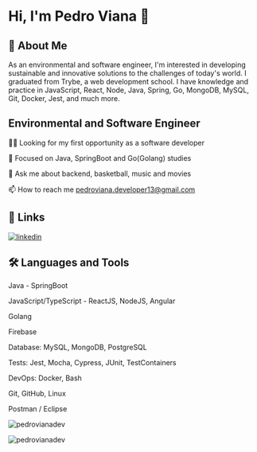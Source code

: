 
# Hi, I'm Pedro Viana 👋


## 🚀 About Me
As an environmental and software engineer, I'm interested in developing sustainable and innovative solutions to the challenges of today's world. I graduated from Trybe, a web development school. 
I have knowledge and practice in JavaScript, React, Node, Java, Spring, Go, MongoDB, MySQL, Git, Docker, Jest, and much more.


## Environmental and Software Engineer

👩‍💻 Looking for my first opportunity as a software developer

🧠 Focused on Java, SpringBoot and Go(Golang) studies

💬 Ask me about backend, basketball, music and movies

📫 How to reach me pedroviana.developer13@gmail.com



## 🔗 Links

[![linkedin](https://img.shields.io/badge/linkedin-0A66C2?style=for-the-badge&logo=linkedin&logoColor=white)](https://www.linkedin.com/in/pedrovianadev/)



## 🛠 Languages and Tools

Java - SpringBoot

JavaScript/TypeScript - ReactJS, NodeJS, Angular

Golang

Firebase

Database: MySQL, MongoDB, PostgreSQL

Tests: Jest, Mocha, Cypress, JUnit, TestContainers

DevOps: Docker, Bash

Git, GitHub, Linux

Postman / Eclipse



<p><img align="center" src="https://github-readme-stats.vercel.app/api/top-langs?username=pedrovianadev&show_icons=true&locale=en&layout=compact" alt="pedrovianadev" /></p>

<p><img align="center" src="https://github-readme-streak-stats.herokuapp.com/?user=pedrovianadev&" alt="pedrovianadev" /></p>

